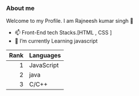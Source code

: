 ### About me
Welcome to my Profile.
I am Rajneesh kumar singh 👋
- 📫 Front-End tech Stacks.[HTML , CSS ]
- 🔭 I’m currently Learning javascript


| Rank | Languages |
|-----:|---------------|
|     1|   JavaScript  |
|     2|   java        |
|     3|   C/C++       |

<!--
**irajneesh/irajneesh** is a ✨ _special_ ✨ repository because its `README.md` (this file) appears on your GitHub profile.

Here are some ideas to get you started:

- 🔭 I’m currently working on ...
- 🌱 I’m currently learning ...
- 👯 I’m looking to collaborate on ...
- 🤔 I’m looking for help with ...
- 💬 Ask me about ...
- 📫 How to reach me: ...
- 😄 Pronouns: ...
- ⚡ Fun fact: ...
-->
